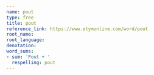 ```yaml
---
name: pout
type: free
title: pout
reference_link: https://www.etymonline.com/word/pout
root_name: 
root_language: 
denotation: 
word_sums:
- sum: 'Pout + '
  respelling: pout
---
```

